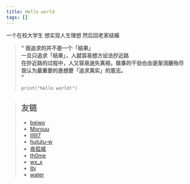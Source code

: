 ```yaml
---
title: Hello world
tags: []
---
```


一个在校大学生
想实现人生理想
然后回老家结婚

<!--truncate-->

> **"
> 我追求的并不是一个「结果」<br>
> 一旦只追求「结果」，人就容易想方设法抄近路<br>
> 在抄近路的过程中，人又容易迷失真相，做事的干劲也会逐渐消磨殆尽<br>
> 我认为最重要的是想要「追求真实」的意志。<br>
> "**
>
> <!-- tab hello world -->
>
> ```
> print("hello world!")
> ```



> ## 友链
>
> - [beiwo](https://www.cnblogs.com/wkzb/)
> - [Morouu](https://morblog.cc/)
> - [llllll7](http://lyxx.link/)
> - [hututu-w](https://hututu-w.github.io/)
> - [夜孤城](https://gutoom.github.io/)
> - [th0me](https://th0me.github.io)
> - [wx_x](https://wxx0105.github.io/)
> - [lbj](https://ppbblbj.github.io/)
> - [water](https://water1120.github.io/)